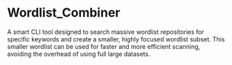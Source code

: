 # Wordlist_Combiner
A smart CLI tool designed to search massive wordlist repositories for specific keywords and create a smaller, highly focused wordlist subset. This smaller wordlist can be used for faster and more efficient scanning, avoiding the overhead of using full large datasets.
